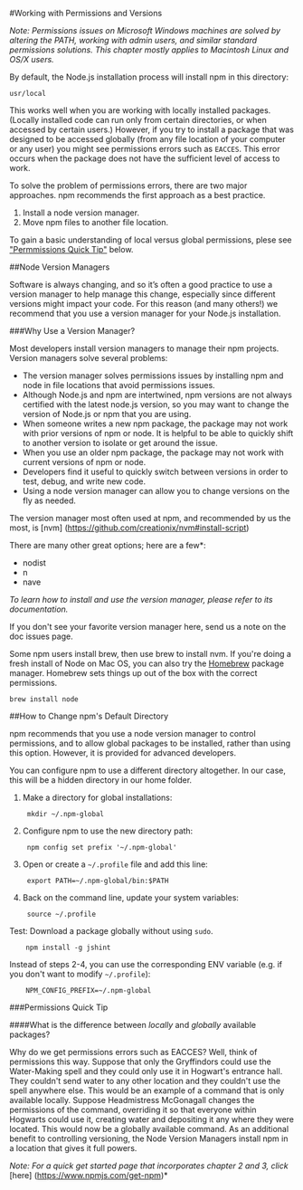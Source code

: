 <!--
title: 03 - Working with Permissions and Versions
featured: true
-->

#Working with Permissions and Versions 

*Note: Permissions issues on Microsoft Windows machines are solved by altering the PATH, working with admin users, and similar standard permissions solutions. This chapter mostly applies to Macintosh Linux and OS/X users.*

By default, the Node.js installation process will install npm in this  directory:

`usr/local`

This works well when you are working with locally installed packages. (Locally installed code can run only from certain directories, or when accessed by certain users.) However, if you try to install a package that was designed to be accessed globally (from any file location of your computer or any user) you might see permissions errors such as `EACCES`. This error occurs when the package does not have the sufficient level of access to work.   

To solve the problem of permissions errors, there are two major approaches. npm recommends the first approach as a best practice.

1. Install a node version manager.
2. Move npm files to another file location.

To gain a basic understanding of local versus global permissions, plese see ["Permmissions Quick Tip"](###permissions-quick-tip) below.

##Node Version Managers

Software is always changing, and so it’s often a good practice to use a version manager to help manage this change, especially since different versions might impact your code. For this reason (and many others!) we recommend that you use a version manager for your Node.js installation.

###Why Use a Version Manager? 

Most developers install version managers to manage their npm projects. Version managers solve several problems:

*  The version manager solves permissions issues by installing npm and node in file locations that avoid permissions issues. 
* Although Node.js and npm are intertwined, npm versions are not always certified with the latest node.js version, so you may want to change the version of Node.js or npm that you are using.
* When someone writes a new npm package, the package may not work with prior versions of npm or node. It is helpful to be able to quickly shift to another version to isolate or get around the issue.
* When you use an older npm package, the package may not work with current versions of npm or node. 
* Developers find it useful to quickly switch between versions in order to test, debug, and write new code.
* Using a node version manager can allow you to change versions on the fly as needed. 

The version manager most often used at npm, and recommended by us the most, is [nvm] 
(https://github.com/creationix/nvm#install-script)


 There are many other great options; here are a few*:

* nodist
* n
* nave

*To learn how to install and use the version manager, please refer to its documentation.*
 
If you don't see your favorite version manager here, send us a note on the doc issues page. 

Some npm users install brew, then use brew to install nvm. If you're doing a fresh install of Node on Mac OS, you can also try the [Homebrew](http://brew.sh) package manager. Homebrew sets things up out of the box with the correct permissions.

    brew install node 
    


##How to Change npm's Default Directory

npm recommends that you use a node version manager to control permissions, and to allow global packages to be installed, rather than using this option. However, it is provided for advanced developers. 

You can configure npm to use a different directory altogether. In our case, this will be a hidden directory in our home folder.

1. Make a directory for global installations:

        mkdir ~/.npm-global

2. Configure npm to use the new directory path:

        npm config set prefix '~/.npm-global'

3. Open or create a `~/.profile` file and add this line:

        export PATH=~/.npm-global/bin:$PATH

4. Back on the command line, update your system variables:

        source ~/.profile

Test: Download a package globally without using `sudo`.

        npm install -g jshint

Instead of steps 2-4, you can use the corresponding ENV variable (e.g. if you don't want to modify `~/.profile`):

        NPM_CONFIG_PREFIX=~/.npm-global


###Permissions Quick Tip

####What is the difference between *locally* and *globally* available packages?

Why do we get permissions errors such as EACCES? Well, think of permissions this way. Suppose that only the Gryffindors could use the Water-Making spell and they could only use it in Hogwart's entrance hall. They couldn't send water to any other location and they couldn't use the spell anywhere else. This would be an example of a command that is only available locally. Suppose Headmistress McGonagall changes the permissions of the command, overriding it so that everyone within Hogwarts could use it, creating water and depositing it any where they were located. This would now be a globally available command. As an additional benefit to controlling versioning, the Node Version Managers install npm in a location that gives it full powers. 

*Note: For a quick get started page that incorporates chapter 2 and 3, click* [here] 
(https://www.npmjs.com/get-npm)*